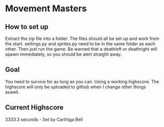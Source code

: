 # Movement Masters
## How to set up
Extract the zip file into a folder. The files should all be set up and work from the start. settings.py and sprites.py need to be in the same folder as each other. Then just run the game. Be warned that a deathleft or deathright will spawn immediately, so you should be alert straight away.
## Goal
You need to survive for as long as you can. Using a working highscore. The highscore will only be uploaded to github when I change other things aswell.
## Current Highscore
3333.3 seconds - Set by Carthiga Bell
